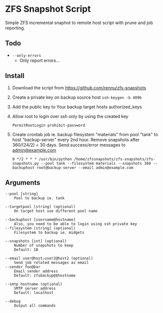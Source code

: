 # ZFS Snapshot Script

Simple ZFS incremental snaphot to remote host script with prune and job reporting.

## Todo
* ```--only-errors```
    * Only report errors...

## Install
1. Download the script from https://github.com/rennu/zfs-snapshots
2. Create a private key on backup source host
    ```ssh-keygen -b 4096```
3. Add the public key to Your backup target hosts authorized_keys
4. Allow root to login over ssh only by using the created key

    ```PermitRootLogin prohibit-password```
5. Create crontab job ie. backup filesystem "materials" from pool "tank" to host  "backup-server" every 2nd hour. Remove snapshots after 360/(24/2) = 30 days. Send success/error messages to admin@example.com

    ```0 */2 * * * /usr/bin/python /home/zfssnapshots/zfs-snapshots/zfs-snapshots.py --pool tank --filesystem materials --snapshots 360 --backuphost root@backup-server --email admin@example.com```

## Arguments
    --pool [string]
        Pool to backup ie. tank
    
    --targetpool [string] (optional)
        On target host use different pool name
        
    --backuphost [username@hostname]
        Also, you need to be able to login using ssh private key
    --filesystem [string] (optional)
        Filesystem to backup ie. midgets
    
    --snapshots [int] (optional)
        Number of snapshots to keep
        Default: 10
        
    --email user@host;user2@host2 (optional)
        Send job related messages as email
    --sender foo@bar
        Email sender address
        Default: zfsbackup@$hostname
        
    --smtp hostname (optional)
        SMTP server address
        Default: localhost
    
    --debug
        Output all commands

